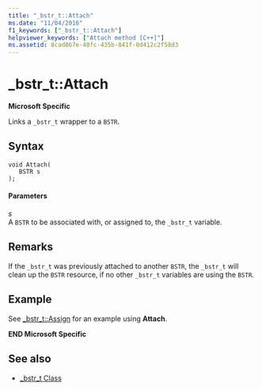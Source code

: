 ```yaml
---
title: "_bstr_t::Attach"
ms.date: "11/04/2016"
f1_keywords: ["_bstr_t::Attach"]
helpviewer_keywords: ["Attach method [C++]"]
ms.assetid: 8cad867e-40fc-435b-841f-0d412c2f58d3
---
```

# _bstr_t::Attach

**Microsoft Specific**

Links a `_bstr_t` wrapper to a `BSTR`.

## Syntax

```
void Attach(
   BSTR s
);
```

#### Parameters

*s*<br/>
A `BSTR` to be associated with, or assigned to, the `_bstr_t` variable.

## Remarks

If the `_bstr_t` was previously attached to another `BSTR`, the `_bstr_t` will clean up the `BSTR` resource, if no other `_bstr_t` variables are using the `BSTR`.

## Example

See [_bstr_t::Assign](../cpp/bstr-t-assign.md) for an example using **Attach**.

**END Microsoft Specific**

## See also

- [_bstr_t Class](../cpp/bstr-t-class.md)
